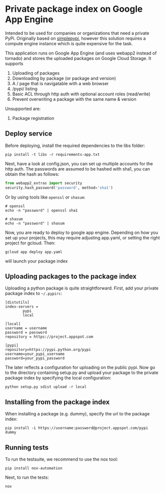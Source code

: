 # Private package index on Google App Engine
Intended to be used for companies or organizations that need a private PyPi. Originally based on [simplepypi](https://github.com/steiza/simplepypi), however this solution requires a compute engine instance which is quite expensive for the task.

This application runs on Google App Engine (and uses webapp2 instead of tornado) and stores the uploaded packages on Google Cloud Storage. It supports
1. Uploading of packages
2. Downloading by package (or package and version)
3. A / page that is navigatable with a web browser
4. /pypi/ listing
5. Basic ACL through http auth with optional account roles (read/write)
6. Prevent overwriting a package with the same name & version

Unsupported are: 
1. Package registration

## Deploy service
Before deploying, install the required dependencies to the libs folder:
```
pip install -t libs -r requirements-app.txt
```
Next, have a look at config.json, you can set up multiple accounts for the http auth. The passwords are assumed to be hashed with sha1, you can obtain the hash as follows:
```python
from webapp2_extras import security
security.hash_password('password', method='sha1')
```

Or by using tools like `openssl` or `shasum`:

```
# openssl
echo -n "password" | openssl sha1

# shasum
echo -n "password" | shasum
```
Now, you are ready to deploy to google app engine. Depending on how you set up your projects, this may require adjusting app.yaml, or setting the right project for gcloud. Then:
```
gcloud app deploy app.yaml
```
will launch your package index

## Uploading packages to the package index
Uploading a python package is quite straightforward. First, add your private package index to `~/.pypirc`:
```
[distutils]
index-servers =
        pypi
        local

[local]
username = username
password = password
repository = https://project.appspot.com

[pypi]
repository=https://pypi.python.org/pypi
username=your_pypi_username
password=your_pypi_password

```
The later reflects a configuration for uploading on the public pypi. Now go to the directory containing setup.py and upload your package to the private package index by specifying the local configuration:
```
python setup.py sdist upload -r local
```

## Installing from the package index
When installing a package (e.g. dummy), specify the url to the package index:
```
pip install -i https://username:password@project.appspot.com/pypi dummy
```

## Running tests
To run the testsuite, we recommend to use the nox tool:
```
pip install nox-automation
```
Next, to run the tests:
```
nox
```